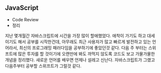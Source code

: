 ## JavaScript
+ Code Review
+ 정리

지난 몇개월간 자바스크립트에 시간을 가장 많이 할애했었다.
애착이 가기도 하고 대세이기도 해서 공부를 시작한건데, 아무래도 최근 사용자가 많고 빠르게 발전하고 있는 언어라서, 최신의 프로그래밍 패러다임을 공부하기에 좋았던것 같다.
다음 주 부터는 스위프트에 많은 투자를 할 것이기에 오랜만에 봐도 까먹지 않도록 코드도 보고 가물가물한 개념을 정리했다.
새로운 언어를 배우면 언제나 설레고 신난다.
자바스크립트가 그랬고 다음주부터 공부할 스위프트가 그럴것 같다.

